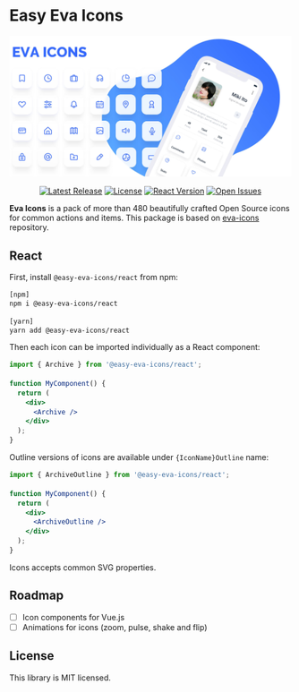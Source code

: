 # Easy Eva Icons

![eva-icons](.github/logo.jpeg)

<p align="center">
    <a href="https://github.com/tailwindlabs/heroicons/releases"><img src="https://img.shields.io/npm/v/easy-eva-icons" alt="Latest Release"></a>
    <a href="https://github.com/mrdannael/easy-eva-icons/blob/master/LICENSE"><img src="https://img.shields.io/github/license/mrdannael/easy-eva-icons" alt="License"></a>
    <a href="https://reactjs.org/"><img src="https://img.shields.io/badge/react-%3E%3D16-blue" alt="React Version"></a>
    <a href="https://github.com/mrdannael/easy-eva-icons/issues"><img src="https://img.shields.io/github/issues-raw/mrdannael/easy-eva-icons" alt="Open Issues"></a>
</p>

**Eva Icons** is a pack of more than 480 beautifully crafted Open Source icons for common actions and items.
This package is based on [eva-icons](https://akveo.github.io/eva-icons) repository.

## React

First, install `@easy-eva-icons/react` from npm:

```
[npm]
npm i @easy-eva-icons/react

[yarn]
yarn add @easy-eva-icons/react
```

Then each icon can be imported individually as a React component:

```jsx
import { Archive } from '@easy-eva-icons/react';

function MyComponent() {
  return (
    <div>
      <Archive />
    </div>
  );
}
```

Outline versions of icons are available under `{IconName}Outline` name:

```jsx
import { ArchiveOutline } from '@easy-eva-icons/react';

function MyComponent() {
  return (
    <div>
      <ArchiveOutline />
    </div>
  );
}
```

Icons accepts common SVG properties.

## Roadmap

- [ ] Icon components for Vue.js
- [ ] Animations for icons (zoom, pulse, shake and flip)

## License

This library is MIT licensed.
